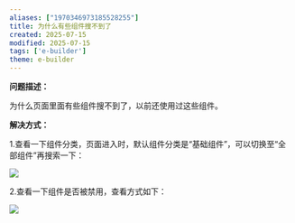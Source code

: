 ```yaml
---
aliases: ["1970346973185528255"]
title: 为什么有些组件搜不到了
created: 2025-07-15
modified: 2025-07-15
tags: ['e-builder']
theme: e-builder
---
```


**问题描述：**

为什么页面里面有些组件搜不到了，以前还使用过这些组件。

**解决方式：**

1.查看一下组件分类，页面进入时，默认组件分类是“基础组件”，可以切换至“全部组件”再搜索一下：

![](f99c6f4f039bd25bb4f557b770373397.jpg)

2.查看一下组件是否被禁用，查看方式如下：

![](78fb44f17f680fd2dc304fc1b7ad1978.jpg)